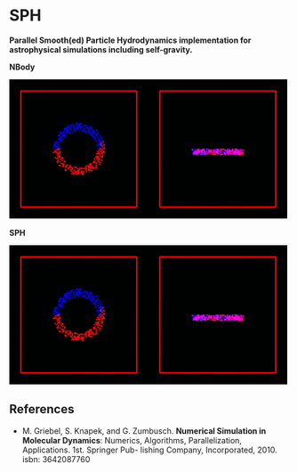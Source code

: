 # SPH

**Parallel Smooth(ed) Particle Hydrodynamics implementation for astrophysical simulations including self-gravity.**

**NBody**

![nbody](resources/nbody.gif)

**SPH**

![sph](resources/sph.gif)


## References

* M. Griebel, S. Knapek, and G. Zumbusch. **Numerical Simulation in Molecular Dynamics**: Numerics, Algorithms, Parallelization, Applications. 1st. Springer Pub- lishing Company, Incorporated, 2010. isbn: 3642087760

